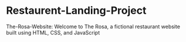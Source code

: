 # Restaurent-Landing-Project
The-Rosa-Website: Welcome to The Rosa, a fictional restaurant website built using HTML, CSS, and JavaScript
